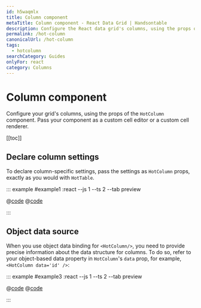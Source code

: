 ```yaml
---
id: h5waqmlx
title: Column component
metaTitle: Column component - React Data Grid | Handsontable
description: Configure the React data grid's columns, using the props of the "HotColumn" component. Pass your component as a custom cell editor or a custom cell renderer.
permalink: /hot-column
canonicalUrl: /hot-column
tags:
  - hotcolumn
searchCategory: Guides
onlyFor: react
category: Columns
---
```


# Column component

Configure your grid's columns, using the props of the `HotColumn` component. Pass your component as a custom cell editor or a custom cell renderer.

[[toc]]

## Declare column settings

To declare column-specific settings, pass the settings as `HotColumn` props, exactly as you would with `HotTable`.

::: example #example1 :react --js 1 --ts 2 --tab preview

@[code](@/content/guides/columns/react-hot-column/react/example1.jsx)
@[code](@/content/guides/columns/react-hot-column/react/example1.tsx)

:::

## Object data source

When you use object data binding for `<HotColumn/>`, you need to provide precise information about the data structure for columns. To do so, refer to your object-based data property in `HotColumn`'s `data` prop, for example, `<HotColumn data='id' />`:

::: example #example3 :react --js 1 --ts 2 --tab preview

@[code](@/content/guides/columns/react-hot-column/react/example3.jsx)
@[code](@/content/guides/columns/react-hot-column/react/example3.tsx)

:::
